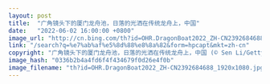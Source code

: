 ```yaml
---
layout: post
title:  "广角镜头下的厦门龙舟池，日落的光洒在传统龙舟上，中国"
date:   "2022-06-02 16:00:00 +0800"
image_url: "http://cn.bing.com/th?id=OHR.DragonBoat2022_ZH-CN2392684688_1920x1080.jpg&rf=LaDigue_1920x1080.jpg&pid=hp"
link: "/search?q=%e7%ab%af%e5%8d%88%e8%8a%82&form=hpcapt&mkt=zh-cn"
copyright: "广角镜头下的厦门龙舟池，日落的光洒在传统龙舟上，中国 (© Sen Li/Getty Image)"
image_hash: "0336b2b4a4fd6f4f434679f0d26e4f0b"
image_filename: "th?id=OHR.DragonBoat2022_ZH-CN2392684688_1920x1080.jpg&rf=LaDigue_1920x1080.jpg&pid=hp"
---
```

